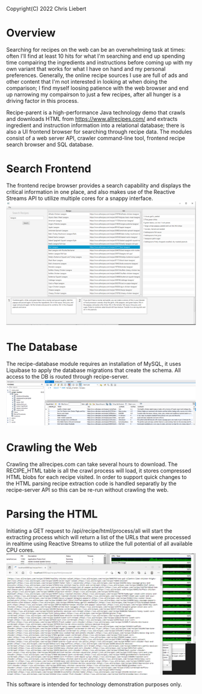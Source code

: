 Copyright(C) 2022 Chris Liebert

# Overview
Searching for recipes on the web can be an overwhelming task at times: often I'll find at least 10 hits for what I'm searching and end up spending time compairing the ingredients and instructions before coming up with my own variant that works for what I have on hand and my personal preferences. Generally, the online recipe sources I use are full of ads and other content that I'm not interested in looking at when doing the comparison; I find myself loosing patience with the web browser and end up narrowing my compairson to just a few recipes, after all hunger is a driving factor in this process. 

Recipe-parent is a high-performance Java technology demo that crawls and downloads HTML from https://www.allrecipes.com/ and extracts ingredient and instruction information into a relational database; there is also a UI frontend browser for searching through recipe data. The modules consist of a web server API, crawler command-line tool, frontend recipe search browser and SQL database.

# Search Frontend
The frontend recipe browser provides a search capability and displays the critical information in one place, and also makes use of the Reactive Streams API to utilize multiple cores for a snappy interface.
![alt tag](doc/images/recipeFrontendSearch.png)

# The Database
The recipe-database module requires an installation of MySQL, it uses Liquibase to apply the database migrations that create the schema. All access to the DB is routed through recipe-server.
![alt tag](doc/images/recipeDatabase.png)

# Crawling the Web
Crawling the allrecipes.com can take several hours to download. The RECIPE_HTML table is all the crawl process will load, it stores compressed HTML blobs for each recipe visited. In order to support quick changes to the HTML parsing recipe extraction code is handled separatly by the recipe-server API so this can be re-run without crawling the web.

# Parsing the HTML
Initiating a GET request to /api/recipe/html/process/all will start the extracting process which will return a list of the URLs that were processed in realtime using Reactive Streams to utilize the full potential of all available CPU cores.
![alt tag](doc/images/processRecipeHtml.png)

This software is intended for technology demonstration purposes only.

